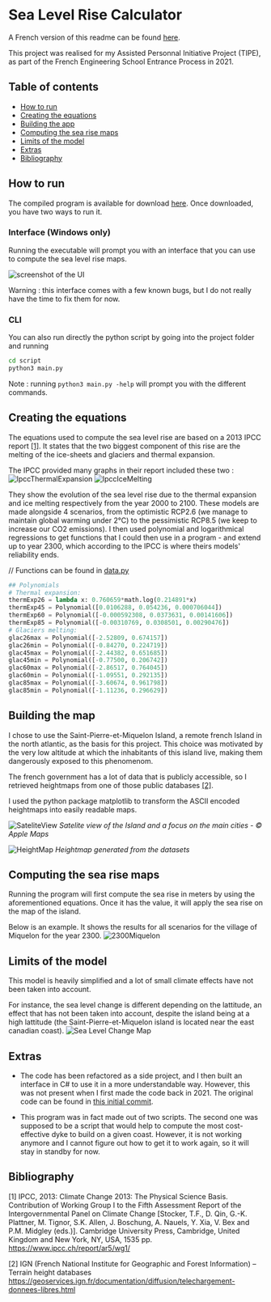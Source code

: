 # Sea Level Rise Calculator

A French version of this readme can be found [here](https://github.com/seanbogosavac/SeaLevelRiseCalculator/blob/main/README_FR.md).

This project was realised for my Assisted Personnal Initiative Project (TIPE), as part of the French Engineering School Entrance Process in 2021.

## Table of contents
* [How to run](#how-to-run)
* [Creating the equations](#creating-the-equations)
* [Building the app](#building-the-map)
* [Computing the sea rise maps](#computing-the-sea-rise-maps)
* [Limits of the model](#limits-of-the-model)
* [Extras](#extras)
* [Bibliography](#bibliography)

## How to run

The compiled program is available for download [here](https://github.com/seanbogosavac/SeaLevelRiseCalculator/releases).
Once downloaded, you have two ways to run it.

### Interface (Windows only)
Running the executable will prompt you with an interface that you can use to compute the sea level rise maps.

![screenshot of the UI]()

Warning : this interface comes with a few known bugs, but I do not really have the time to fix them for now.

### CLI
You can also run directly the python script by going into the project folder and running
```bash
cd script
python3 main.py
```

Note : running ```python3 main.py -help``` will prompt you with the different commands.

## Creating the equations

The equations used to compute the sea level rise are based on a 2013 IPCC report [[1]](#bibliography). It states that the two biggest component of this rise are the melting of the ice-sheets and glaciers and thermal expansion.

The IPCC provided many graphs in their report included these two :
![IpccThermalExpansion](readme/ThermalExpansion.jpg)
![IpccIceMelting](readme/IceMelting.jpg)

They show the evolution of the sea level rise due to the thermal expansion and ice melting respectively from the year 2000 to 2100. These models are made alongside 4 scenarios, from the optimistic RCP2.6 (we manage to maintain global warming under 2°C) to the pessimistic RCP8.5 (we keep to increase our CO2 emissions).
I then used polynomial and logarithmical regressions to get functions that I could then use in a program - and extend up to year 2300, which according to the IPCC is where theirs models' reliability ends.

// Functions can be found in [data.py](https://github.com/seanbogosavac/SeaLevelRiseCalculator/tree/main/script/src/data.py)
```python
## Polynomials
# Thermal expansion:
thermExp26 = lambda x: 0.760659*math.log(0.214891*x)
thermExp45 = Polynomial([0.0106288, 0.054236, 0.000706044])
thermExp60 = Polynomial([-0.000592308, 0.0373631, 0.00141606])
thermExp85 = Polynomial([-0.00310769, 0.0308501, 0.00290476])
# Glaciers melting:
glac26max = Polynomial([-2.52809, 0.674157])
glac26min = Polynomial([-0.84270, 0.224719])
glac45max = Polynomial([-2.44382, 0.651685])
glac45min = Polynomial([-0.77500, 0.206742])
glac60max = Polynomial([-2.86517, 0.764045])
glac60min = Polynomial([-1.09551, 0.292135])
glac85max = Polynomial([-3.60674, 0.961798])
glac85min = Polynomial([-1.11236, 0.296629])
```

## Building the map

I chose to use the Saint-Pierre-et-Miquelon Island, a remote french Island in the north atlantic, as the basis for this project. This choice was motivated by the very low altitude at which the inhabitants of this island live, making them dangerously exposed to this phenomenom.

The french government has a lot of data that is publicly accessible, so I retrieved heightmaps from one of those public databases [[2]](#bibliography).

I used the python package matplotlib to transform the ASCII encoded heightmaps into easily readable maps.

![SateliteView](readme/SateliteView.jpg)
*Satelite view of the Island and a focus on the main cities - © Apple Maps*

![HeightMap](readme/HeightMap.png)
*Heightmap generated from the datasets*

## Computing the sea rise maps

Running the program will first compute the sea rise in meters by using the aforementioned equations.
Once it has the value, it will apply the sea rise on the map of the island.

Below is an example. It shows the results for all scenarios for the village of Miquelon for the year 2300.
![2300Miquelon](readme/2300Miqu.png)

## Limits of the model

This model is heavily simplified and a lot of small climate effects have not been taken into account.

For instance, the sea level change is different depending on the lattitude, an effect that has not been taken into account, despite the island being at a high lattitude (the Saint-Pierre-et-Miquelon island is located near the east canadian coast).
![Sea Level Change Map](readme/SLCmap.jpg)

## Extras

* The code has been refactored as a side project, and I then built an interface in C# to use it in a more understandable way. However, this was not present when I first made the code back in 2021. The original code can be found in [this initial commit](https://github.com/seanbogosavac/SeaLevelRiseCalculator/commit/eb9a1bcaed7dfc6c2f2fb35e66b63b13085b3585).

* This program was in fact made out of two scripts.
The second one was supposed to be a script that would help to compute the most cost-effective dyke to build on a given coast. However, it is not working anymore and I cannot figure out how to get it to work again, so it will stay in standby for now.

## Bibliography

[1] IPCC, 2013: Climate Change 2013: The Physical Science Basis. Contribution of Working Group I to the Fifth Assessment Report of the Intergovernmental Panel on Climate Change [Stocker, T.F., D. Qin, G.-K. Plattner, M. Tignor, S.K. Allen, J. Boschung, A. Nauels, Y. Xia, V. Bex and P.M. Midgley (eds.)]. Cambridge University Press, Cambridge, United Kingdom and New York, NY, USA, 1535 pp.
https://www.ipcc.ch/report/ar5/wg1/

[2] IGN (French National Institute for Geographic and Forest Information) – Terrain height databases
https://geoservices.ign.fr/documentation/diffusion/telechargement-donnees-libres.html
